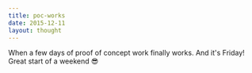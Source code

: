```yaml
---
title: poc-works
date: 2015-12-11
layout: thought
---
```

When a few days of proof of concept work finally works. And it's Friday! Great start of a weekend 😎